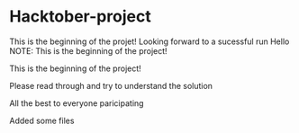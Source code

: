 
# Hacktober-project
This is the beginning of the projet!
Looking forward to a sucessful run
Hello
NOTE: This is the beginning of the project!

This is the beginning of the project!

Please read through and try to understand the solution

All the best to everyone paricipating


Added some files
